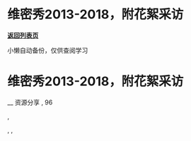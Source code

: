 # 维密秀2013-2018，附花絮采访

[**返回列表页**](/gzh/懒人手册)

小懒自动备份，仅供查阅学习

# 维密秀2013-2018，附花絮采访

__ 资源分享 , 96

,

, ,

